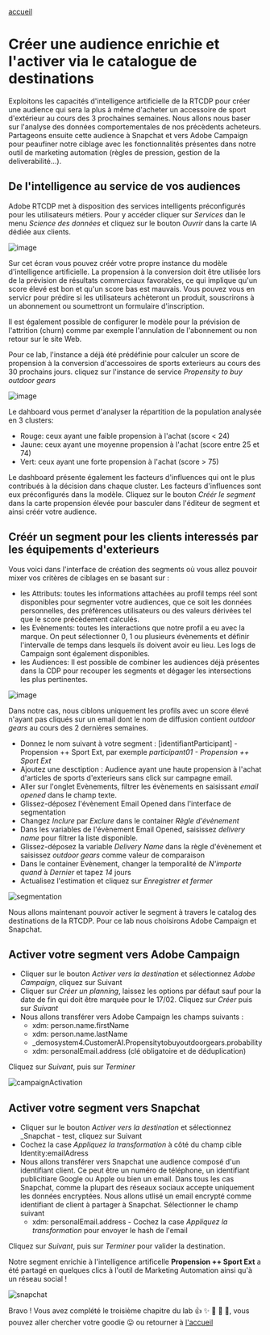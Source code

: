 [accueil](README.md)



Créer une audience enrichie et l'activer via le catalogue de destinations
=========================================================================

Exploitons les capacités d'intelligence artificielle de la RTCDP pour créer une audience qui sera la plus à même d'acheter un accessoire de sport d'extérieur au cours des 3 prochaines semaines. Nous allons nous baser sur l'analyse des données comportementales de nos précèdents acheteurs. 
Partageons ensuite cette audience à Snapchat et vers Adobe Campaign pour peaufiner notre ciblage avec les fonctionnalités présentes dans notre outil de marketing automation (règles de pression, gestion de la deliverabilité...).


## De l'intelligence au service de vos audiences
Adobe RTCDP met à disposition des services intelligents préconfigurés pour les utilisateurs métiers. Pour y accéder cliquer sur _Services_ dan le menu _Science des données_ et cliquez sur le bouton _Ouvrir_ dans la carte IA dédiée aux clients.


![image](https://user-images.githubusercontent.com/40355195/217492668-877411a8-c47e-45c6-bdb2-62c8a6aaa3ea.png)

Sur cet écran vous pouvez créér votre propre instance du modèle d'intelligence artificielle. 
La propension à la conversion doit être utilisée lors de la prévision de résultats commerciaux favorables, ce qui implique qu'un score élevé est bon et qu'un score bas est mauvais. Vous pouvez vous en servicr pour prédire si les utilisateurs achèteront un produit, souscrirons à un abonnement ou soumettront un formulaire d'inscription.

Il est également possible de configurer le modèle pour la prévision de l'attrition (churn) comme par exemple l'annulation de l'abonnement ou non retour sur le site Web. 

Pour ce lab, l'instance a déjà été prédéfinie pour calculer un score de propension à la conversion d'accessoires de sports exterieurs au cours des 30 prochains jours. cliquez sur l'instance de service _Propensity to buy outdoor gears_

![image](https://user-images.githubusercontent.com/40355195/217497970-15da535b-f9a2-4339-9985-6ee232b27e74.png)

Le dahboard vous permet d'analyser la répartition de la population analysée en 3 clusters: 
- Rouge: ceux ayant une faible propension à l'achat (score < 24)
- Jaune: ceux ayant une moyenne propension à l'achat (score entre 25 et 74)
- Vert: ceux ayant une forte propension à l'achat (score > 75)

Le dashboard présente également les facteurs d'influences qui ont le plus contribués à la décision dans chaque cluster. Les facteurs d'influences sont eux préconfigurés dans la modèle. 
Cliquez sur  le bouton _Créér le segment_ dans la carte propension élevée pour basculer dans l'éditeur de segment et ainsi créér votre audience. 



## Créér un segment pour les clients interessés par les équipements d'exterieurs

Vous voici dans l'interface de création des segments où vous allez pouvoir mixer vos critères de ciblages en se basant sur : 
- les Attributs: toutes les informations attachées au profil temps réel sont disponibles pour segmenter votre audiences, que ce soit les données personnelles, des préfèrences utilisateurs ou des valeurs dérivées tel que le score précèdement calculés.
- les Evènements: toutes les interactions que notre profil a eu avec la marque. On peut sélectionner 0, 1 ou plusieurs évènements et définir l'intervalle de temps dans lesquels ils doivent avoir eu lieu. Les logs de Campaign sont également disponibles.
- les Audiences: Il est possible de combiner les audiences déjà présentes dans la CDP pour recouper les segments et dégager les intersections les plus pertinentes.


![image](https://user-images.githubusercontent.com/40355195/217499302-db898983-3f6b-455c-96f7-49345cdebaa6.png)

Dans notre cas, nous ciblons uniquement les profils avec un score élevé n'ayant pas cliqués sur un email dont le nom de diffusion contient _outdoor gears_ au cours des 2 dernières semaines. 

- Donnez le nom suivant à votre segment : [identifiantParticipant] - Propension ++ Sport Ext, par exemple _participant01 - Propension ++ Sport Ext_
- Ajoutez une desctiption : Audience ayant une haute propension à l'achat d'articles de sports d'exterieurs sans click sur campagne email.
- Aller sur l'onglet Evènements, filtrer les évènements en saisissant _email opened_ dans le champ texte.
- Glissez-déposez l'évènement Email Opened dans l'interface de segmentation
- Changez _Inclure_ par _Exclure_ dans le container _Règle d'évènement_
- Dans les variables de l'évènement Email Opened, saisissez _delivery name_ pour filtrer la liste disponible.
- Glissez-déposez la variable _Delivery Name_ dans la règle d'évènement et saisissez _outdoor gears_ comme valeur de comparaison
- Dans le container Evènement, changer la temporalité de _N'importe quand_ à _Dernier_ et tapez _14_ jours
- Actualisez l'estimation et cliquez sur _Enregistrer et fermer_


![segmentation](https://user-images.githubusercontent.com/40355195/217507906-1a1f2394-b80d-4967-a36d-fc586ad833d4.gif)


Nous allons maintenant pouvoir activer le segment à travers le catalog des destinations de la RTCDP. Pour ce lab nous choisirons Adobe Campaign et Snapchat. 


## Activer votre segment vers Adobe Campaign

- Cliquer sur le bouton _Activer vers la destination_ et sélectionnez _Adobe Campaign_, cliquez sur Suivant
- Cliquer sur _Créer un planning_, laissez les options par défaut sauf pour la date de fin qui doit être marquée pour  le 17/02. Cliquez sur _Créer_ puis sur _Suivant_
- Nous allons transférer vers Adobe Campaign les champs suivants : 
  * xdm: person.name.firstName
  * xdm: person.name.lastName
  * \_demosystem4.CustomerAI.Propensitytobuyoutdoorgears.probability
  * xdm: personalEmail.address (clé obligatoire et de déduplication)
  
Cliquez sur _Suivant_, puis sur _Terminer_

![campaignActivation](https://user-images.githubusercontent.com/40355195/217518424-e3a5c9f9-7561-42ea-9944-51a7a2d961d0.gif)


## Activer votre segment vers Snapchat

- Cliquer sur le bouton _Activer vers la destination_ et sélectionnez _Snapchat - test, cliquez sur Suivant
- Cochez la case _Appliquez la transformation_ à côté du champ cible Identity:emailAdress
- Nous allons transférer vers Snapchat une audience composé d'un identifiant client. Ce peut être un numéro de téléphone, un identifiant publicitiare Google ou Apple ou bien un email. Dans tous les cas Snapchat, comme la plupart des réseaux sociaux accepte uniquement les données encryptées. Nous allons utlisé un email encrypté comme identifiant de client à partager à Snapchat. Sélectionner le champ suivant
  * xdm: personalEmail.address - Cochez la case _Appliquez la transformation_ pour envoyer le hash de l'email

Cliquez sur _Suivant_, puis sur _Terminer_ pour valider la destination. 




Notre segment enrichie à l'intelligence artificelle **Propension ++ Sport Ext** a été partagé en quelques clics à l'outil de Marketing Automation ainsi qu'à un réseau social ! 

![snapchat](https://user-images.githubusercontent.com/40355195/217572903-fd40e3c6-a559-4e06-9edc-7a7c71d016a9.gif)


Bravo ! Vous avez complété le troisième chapitre du lab :+1: :sparkles: :tada: :rocket: :metal:, vous pouvez aller chercher votre goodie 😛 ou retourner à [l'accueil](Readme.md)
